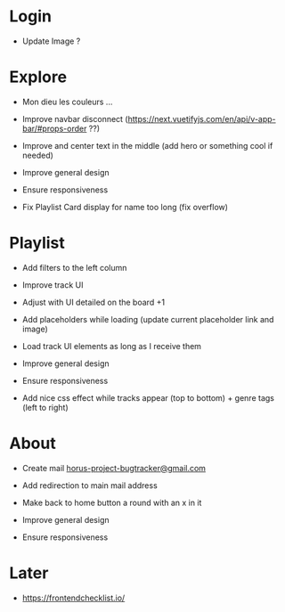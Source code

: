 # Login

* Update Image ?

# Explore

* Mon dieu les couleurs ...

* Improve navbar disconnect (https://next.vuetifyjs.com/en/api/v-app-bar/#props-order ??)

* Improve and center text in the middle (add hero or something cool if needed)

* Improve general design

* Ensure responsiveness

* Fix Playlist Card display for name too long (fix overflow)

# Playlist

* Add filters to the left column

* Improve track UI

* Adjust with UI detailed on the board +1

* Add placeholders while loading (update current placeholder link and image)

* Load track UI elements as long as I receive them

* Improve general design

* Ensure responsiveness

* Add nice css effect while tracks appear (top to bottom) + genre tags (left to right)

# About

* Create mail horus-project-bugtracker@gmail.com

* Add redirection to main mail address

* Make back to home button a round with an x in it

* Improve general design

* Ensure responsiveness



# Later

* https://frontendchecklist.io/
